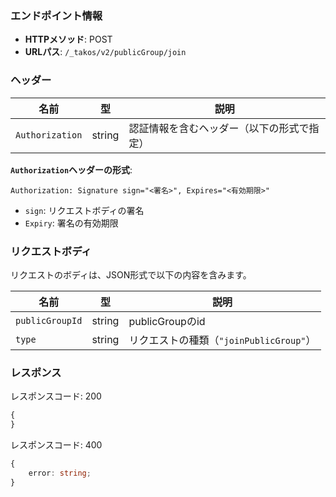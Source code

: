 ### エンドポイント情報

- **HTTPメソッド**: POST
- **URLパス**: `/_takos/v2/publicGroup/join`

### ヘッダー

| 名前            | 型     | 説明                                       |
|-----------------|--------|--------------------------------------------|
| `Authorization` | string | 認証情報を含むヘッダー（以下の形式で指定）   |

**`Authorization`ヘッダーの形式**:

```
Authorization: Signature sign="<署名>", Expires="<有効期限>"
```
- `sign`: リクエストボディの署名
- `Expiry`: 署名の有効期限

### リクエストボディ

リクエストのボディは、JSON形式で以下の内容を含みます。

| 名前        | 型     | 説明                           |
|-------------|--------|--------------------------------|
| `publicGroupId` | string | publicGroupのid                   |
| `type`      | string | リクエストの種類（`"joinPublicGroup"`）  |

### レスポンス

レスポンスコード: 200

```ts
{
}
```

レスポンスコード: 400

```ts
{
    error: string;
}
```